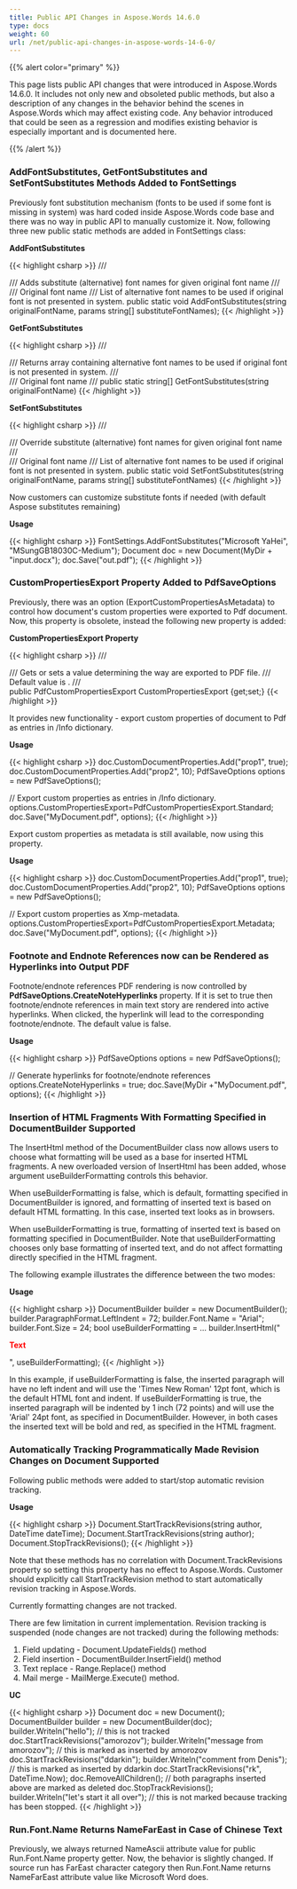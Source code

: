 ```yaml
---
title: Public API Changes in Aspose.Words 14.6.0
type: docs
weight: 60
url: /net/public-api-changes-in-aspose-words-14-6-0/
---
```


{{% alert color="primary" %}} 

This page lists public API changes that were introduced in Aspose.Words 14.6.0. It includes not only new and obsoleted public methods, but also a description of any changes in the behavior behind the scenes in Aspose.Words which may affect existing code. Any behavior introduced that could be seen as a regression and modifies existing behavior is especially important and is documented here.

{{% /alert %}} 

### AddFontSubstitutes, GetFontSubstitutes and SetFontSubstitutes Methods Added to FontSettings

Previously font substitution mechanism (fonts to be used if some font is missing in system) was hard coded inside Aspose.Words code base and there was no way in public API to manually customize it. Now, following three new public static methods are added in FontSettings class:

**AddFontSubstitutes**

{{< highlight csharp >}}
/// <summary>
/// Adds substitute (alternative) font names for given original font name
/// </summary>
/// <param name="originalFontName">Original font name</param>
/// <param name="substituteFontNames">List of alternative font names to be used if original font is not presented in system.</param>
public static void AddFontSubstitutes(string originalFontName, params string[] substituteFontNames);
{{< /highlight >}}

**GetFontSubstitutes**

{{< highlight csharp >}}
/// <summary>
/// Returns array containing alternative font names to be used if original font is not presented in system.
/// </summary>
/// <param name="originalFontName">Original font name</param>
/// <returns></returns>
public static string[] GetFontSubstitutes(string originalFontName)
{{< /highlight >}}

**SetFontSubstitutes**

{{< highlight csharp >}}
/// <summary>
/// Override substitute (alternative) font names for given original font name
/// </summary>
/// <param name="originalFontName">Original font name</param>
/// <param name="substituteFontNames">List of alternative font names to be used if original font is not presented in system.</param>
public static void SetFontSubstitutes(string originalFontName, params string[] substituteFontNames)
{{< /highlight >}}

Now customers can customize substitute fonts if needed (with default Aspose substitutes remaining)

**Usage**

{{< highlight csharp >}}
FontSettings.AddFontSubstitutes("Microsoft YaHei", "MSungGB18030C-Medium");
Document doc = new Document(MyDir + "input.docx");
doc.Save("out.pdf");
{{< /highlight >}}

### CustomPropertiesExport Property Added to PdfSaveOptions

Previously, there was an option (ExportCustomPropertiesAsMetadata) to control how document's custom properties were exported to Pdf document. Now, this property is obsolete, instead the following new property is added:

**CustomPropertiesExport Property**

{{< highlight csharp >}}
/// <summary>
/// Gets or sets a value determining the way <see cref="Document.CustomDocumentProperties"/> are exported to PDF file.
/// Default value is <see cref="PdfCustomPropertiesExport.None"/>.
/// </summary>
public PdfCustomPropertiesExport CustomPropertiesExport {get;set;}
{{< /highlight >}}

It provides new functionality - export custom properties of document to Pdf as entries in /Info dictionary.

**Usage**

{{< highlight csharp >}}
doc.CustomDocumentProperties.Add("prop1", true);
doc.CustomDocumentProperties.Add("prop2", 10);
PdfSaveOptions options = new PdfSaveOptions();

// Export custom properties as entries in /Info dictionary.
options.CustomPropertiesExport=PdfCustomPropertiesExport.Standard;
doc.Save("MyDocument.pdf", options);
{{< /highlight >}}

Export custom properties as metadata is still available, now using this property.

**Usage**

{{< highlight csharp >}}
doc.CustomDocumentProperties.Add("prop1", true);
doc.CustomDocumentProperties.Add("prop2", 10);
PdfSaveOptions options = new PdfSaveOptions();

// Export custom properties as Xmp-metadata.
options.CustomPropertiesExport=PdfCustomPropertiesExport.Metadata;
doc.Save("MyDocument.pdf", options);
{{< /highlight >}}

### Footnote and Endnote References now can be Rendered as Hyperlinks into Output PDF

Footnote/endnote references PDF rendering is now controlled by **PdfSaveOptions.CreateNoteHyperlinks** property. If it is set to true then footnote/endnote references in main text story are rendered into active hyperlinks. When clicked, the hyperlink will lead to the corresponding footnote/endnote. The default value is false.

**Usage**

{{< highlight csharp >}}
PdfSaveOptions options = new PdfSaveOptions();

// Generate hyperlinks for footnote/endnote references
options.CreateNoteHyperlinks = true;
doc.Save(MyDir +"MyDocument.pdf", options);
{{< /highlight >}}

### Insertion of HTML Fragments With Formatting Specified in DocumentBuilder Supported

The InsertHtml method of the DocumentBuilder class now allows users to choose what formatting will be used as a base for inserted HTML fragments. A new overloaded version of InsertHtml has been added, whose argument useBuilderFormatting controls this behavior.

When useBuilderFormatting is false, which is default, formatting specified in DocumentBuilder is ignored, and formatting of inserted text is based on default HTML formatting. In this case, inserted text looks as in browsers.

When useBuilderFormatting is true, formatting of inserted text is based on formatting specified in DocumentBuilder. Note that useBuilderFormatting chooses only base formatting of inserted text, and do not affect formatting directly specified in the HTML fragment.

The following example illustrates the difference between the two modes:

**Usage**

{{< highlight csharp >}}
DocumentBuilder builder = new DocumentBuilder();
builder.ParagraphFormat.LeftIndent = 72;
builder.Font.Name = "Arial";
builder.Font.Size = 24;
bool useBuilderFormatting = ...
builder.InsertHtml("<p style='color:red'><b>Text</b></p>", useBuilderFormatting);
{{< /highlight >}}

In this example, if useBuilderFormatting is false, the inserted paragraph will have no left indent and will use the 'Times New Roman' 12pt font, which is the default HTML font and indent. If useBuilderFormatting is true, the inserted paragraph will be indented by 1 inch (72 points) and will use the 'Arial' 24pt font, as specified in DocumentBuilder. However, in both cases the inserted text will be bold and red, as specified in the HTML fragment.

### Automatically Tracking Programmatically Made Revision Changes on Document Supported

Following public methods were added to start/stop automatic revision tracking. 

**Usage**

{{< highlight csharp >}}
Document.StartTrackRevisions(string author, DateTime dateTime);
Document.StartTrackRevisions(string author);
Document.StopTrackRevisions();
{{< /highlight >}}

Note that these methods has no correlation with Document.TrackRevisions property so setting this property has no effect to Aspose.Words. Customer should explicitly call StartTrackRevision method to start automatically revision tracking in Aspose.Words.

Currently formatting changes are not tracked.

There are few limitation in current implementation. Revision tracking is suspended (node changes are not tracked) during the following methods:

1. Field updating - Document.UpdateFields() method
1. Field insertion - DocumentBuilder.InsertField() method
1. Text replace - Range.Replace() method
1. Mail merge - MailMerge.Execute() method.

**UC**

{{< highlight csharp >}}
Document doc = new Document();
DocumentBuilder builder = new DocumentBuilder(doc);
builder.Writeln("hello");
                    // this is not tracked
doc.StartTrackRevisions("amorozov");
builder.Writeln("message from amorozov");
    // this is marked as inserted by amorozov
doc.StartTrackRevisions("ddarkin");
builder.Writeln("comment from Denis");
       // this is marked as inserted by ddarkin
doc.StartTrackRevisions("rk", DateTime.Now);
doc.RemoveAllChildren();
                     // both paragraphs inserted above are marked as deleted
doc.StopTrackRevisions();
builder.Writeln("let's start it all over");
  // this is not marked because tracking has been stopped.
{{< /highlight >}}

### Run.Font.Name Returns NameFarEast in Case of Chinese Text

Previously, we always returned NameAscii attribute value for public Run.Font.Name property getter. Now, the behavior is slightly changed. If source run has FarEast character category then Run.Font.Name returns NameFarEast attribute value like Microsoft Word does.
